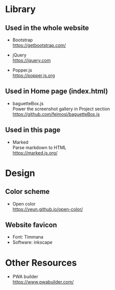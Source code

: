 # Library

## Used in the whole website

- Bootstrap  
  <https://getbootstrap.com/>

- jQuery  
  <https://jquery.com>

- Popper.js  
  <https://popper.js.org>

## Used in Home page (index.html)

- baguetteBox.js  
  Power the screenshot gallery in Project section
  <https://github.com/feimosi/baguetteBox.js>

## Used in this page

- Marked  
  Parse markdown to HTML  
  <https://marked.js.org/>

# Design

## Color scheme

- Open color  
  <https://yeun.github.io/open-color/>

## Website favicon

- Font: Timmana
- Software: inkscape

# Other Resources

- PWA builder  
  <https://www.pwabuilder.com/>

